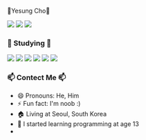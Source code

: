 🎈Yesung Cho🎈
<p>
  <a href="https://hits.seeyoufarm.com"><img src="https://hits.seeyoufarm.com/api/count/incr/badge.svg?url=https%3A%2F%2Fgithub.com%2Fyesung05%2Fhit-counter&count_bg=%23555555&title_bg=%23555555&icon=github.svg&icon_color=%23E7E7E7&title=hits&edge_flat=false"/></a>
  <a href="https://www.instagram.com/_yesung.05/"><img src="https://img.shields.io/badge/Instagram-_yesung.05-E4405F?style=for-the-badge&logo=instagram&logoColor=white"></a>
  <img src="https://img.shields.io/badge/Gmail-jyslove05@gmail.com-D14836?style=for-the-badge&logo=gmail&logoColor=white">
</p>
<h3>📖 Studying 📖</h3>
<p>
  <img src="https://img.shields.io/badge/C-%23A8B9CC.svg?style=for-the-badge&logo=c&logoColor=white"/>
<img src="https://img.shields.io/badge/Python-%23306998.svg?style=for-the-badge&logo=python&logoColor=white"/>
<img src="https://img.shields.io/badge/HTML-%23E34F26.svg?style=for-the-badge&logo=html5&logoColor=white"/>
<img src="https://img.shields.io/badge/CSS-%231572B6.svg?style=for-the-badge&logo=css3&logoColor=white"/>
<img src="https://img.shields.io/badge/JSP-%23F1C20E.svg?style=for-the-badge&logo=javascript&logoColor=white"/>
<img src="(https://img.shields.io/badge/Java-%235382A1.svg?style=for-the-badge&logo=openjdk&logoColor=white"/>
</p>

<h3>📫 Contect Me 📫</h3>


- 😄 Pronouns: He, Him
- ⚡ Fun fact: I'm noob :)
- 🏠 Living at Seoul, South Korea
- 📖 I started learning programming at age 13
- 
<!---
yesung05/yesung05 is a ✨ special ✨ repository because its `README.md` (this file) appears on your GitHub profile.
You can click the Preview link to take a look at your changes.
--->
